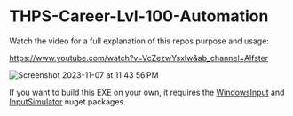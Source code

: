 # THPS-Career-Lvl-100-Automation

Watch the video for a full explanation of this repos purpose and usage:

https://www.youtube.com/watch?v=VcZezwYsxIw&ab_channel=Alfster

![Screenshot 2023-11-07 at 11 43 56 PM](https://github.com/AdamBadagliacco/THPS-Career-Lvl-100-Automation/assets/48744499/5aff764e-8236-41e8-ba5a-af05b1841879)

If you want to build this EXE on your own, it requires the [WindowsInput](https://www.nuget.org/packages/WindowsInput) and [InputSimulator](https://www.nuget.org/packages/InputSimulator) nuget packages.
